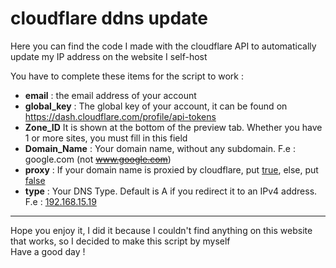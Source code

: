 # cloudflare ddns update
Here you can find the code I made with the cloudflare API to automatically update my IP address on the website I self-host

You have to complete these items for the script to work : 
* __email__ : the email address of your account
* __global_key__ : The global key of your account, it can be found on https://dash.cloudflare.com/profile/api-tokens
* __Zone_ID__ It is shown at the bottom of the preview tab. Whether you have 1 or more sites, you must fill in this field
* __Domain_Name__ : Your domain name, without any subdomain. F.e : google.com (not ~~www.google.com~~)
* __proxy__ : If your domain name is proxied by cloudflare, put <ins>true</ins>, else, put <ins>false</ins>
* __type__ : Your DNS Type. Default is A if you redirect it to an IPv4 address. F.e : <ins>192.168.15.19</ins>

-----

Hope you enjoy it, I did it because I couldn't find anything on this website that works, so I decided to make this script by myself  
Have a good day !
